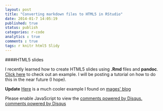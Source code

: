 ```yaml
---
layout: post
title: "Converting markdown files to HTML5 in RStudio"
date: 2014-01-7 14:05:19
published: true
status: publish
categories: r-code
analytics : true
comments : true
tags: r knitr html5 Slidy
---
```


####HTML5 slides

I recently learned how to create HTML5 slides using __.Rmd__ files and __pandoc__. [Click here][Click here] to check out an example. I will be posting a tutorial on how to do this in the near future (I hope).

**Update** [Here][Here] is a much cooler example I found on [mages' blog][mages' blog]

[Click here]: /archive/md_to_html5_ex/md_html_ex.html
[Here]: /archive/mages_ex/mages_ex.html
[mages' blog]: http://lamages.blogspot.com.au/2012/05/interactive-reports-in-r-with-knitr-and.html


<div id="disqus_thread"></div>
<script type="text/javascript">
/* * * CONFIGURATION VARIABLES: EDIT BEFORE PASTING INTO YOUR WEBPAGE * * */
var disqus_shortname = 'jvcasillas'; // required: replace example with your forum shortname

/* * * DON'T EDIT BELOW THIS LINE * * */
(function() {
var dsq = document.createElement('script'); dsq.type = 'text/javascript'; dsq.async = true;
dsq.src = '//' + disqus_shortname + '.disqus.com/embed.js';
(document.getElementsByTagName('head')[0] || document.getElementsByTagName('body')[0]).appendChild(dsq);
})();
</script>
<noscript>Please enable JavaScript to view the <a href="http://disqus.com/?ref_noscript">comments powered by Disqus.</a></noscript>
<a href="http://disqus.com" class="dsq-brlink">comments powered by <span class="logo-disqus">Disqus</span></a>